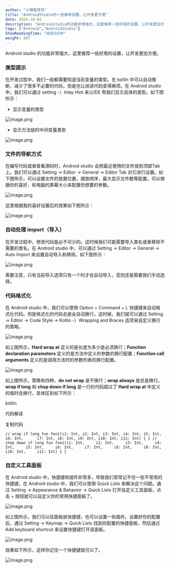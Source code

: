 ```yaml
---
author: "小墙程序员"
title: "AndroidStudio的一些推荐设置，让开发更方便"
date: 2024-10-01
description: "Androidstudio的功能非常强大，这里推荐一些好用的设置，让开发更加方便。类型提示在开发过程中，我们一般都需要知道当前变量的类型。在kotlin中可以自动推断，减少了很多不必要的代"
tags: ["Android","AndroidStudio"]
ShowReadingTime: "阅读3分钟"
weight: 897
---
```

Android studio 的功能非常强大，这里推荐一些好用的设置，让开发更加方便。

### 类型提示

在开发过程中，我们一般都需要知道当前变量的类型。在 kotlin 中可以自动推断，减少了很多不必要的代码，但是也让阅读代码变得麻烦。在 Android studio 中，我们可以通过 setting -〉Inlay Hint 来让IDE 帮我们显示具体的类型。如下图所示：

*   显示变量的类型

![image.png](https://p6-xtjj-sign.byteimg.com/tos-cn-i-73owjymdk6/2977bdbb78c54a6bab12bff3121013d3~tplv-73owjymdk6-jj-mark-v1:0:0:0:0:5o6Y6YeR5oqA5pyv56S-5Yy6IEAg5bCP5aKZ56iL5bqP5ZGY:q75.awebp?rk3s=f64ab15b&x-expires=1728357935&x-signature=Q2WD2PI4oGwYMj2xaw7x%2F1OL%2BBM%3D)

*   显示方法链的中间变量类型

![image.png](https://p6-xtjj-sign.byteimg.com/tos-cn-i-73owjymdk6/0008fe89e2c6494983b67377eb74319a~tplv-73owjymdk6-jj-mark-v1:0:0:0:0:5o6Y6YeR5oqA5pyv56S-5Yy6IEAg5bCP5aKZ56iL5bqP5ZGY:q75.awebp?rk3s=f64ab15b&x-expires=1728357935&x-signature=O42YjQ8o6WmTQo%2BOh%2FeQTU8jaGU%3D)

### 文件的导航方式

在编写代码或者查看源码时，Android studio 会把最近使用的文件放到顶部Tab上。我们可以通过 Setting -> Editor -> General -> Editor Tab 对它进行设置。如下图所示，可以设置文件的放置位置，摆放顺序，最大显示文件数等配置。可以根据你的喜好，和电脑的屏幕大小来配置你想要的参数。

![image.png](https://p6-xtjj-sign.byteimg.com/tos-cn-i-73owjymdk6/40ac50816f5c4ecaa8ff68c96634a73f~tplv-73owjymdk6-jj-mark-v1:0:0:0:0:5o6Y6YeR5oqA5pyv56S-5Yy6IEAg5bCP5aKZ56iL5bqP5ZGY:q75.awebp?rk3s=f64ab15b&x-expires=1728357935&x-signature=GGTPuSzvmlFIz%2BOtPl928dOhlSI%3D)

这里根据我的喜好设置后的效果如下图所示：

![image.png](https://p6-xtjj-sign.byteimg.com/tos-cn-i-73owjymdk6/9fd3a55e70884d49964cc6eb9f815995~tplv-73owjymdk6-jj-mark-v1:0:0:0:0:5o6Y6YeR5oqA5pyv56S-5Yy6IEAg5bCP5aKZ56iL5bqP5ZGY:q75.awebp?rk3s=f64ab15b&x-expires=1728357935&x-signature=LPf5GeKHKrhqiRdH%2B%2BXO2q%2FBI6o%3D)

### 自动处理 import（导入）

在开发过程中，修改代码是必不可少的。这时候我们可能需要导入类名或者移除不需要的类名。在 Android studio 中，可以通过 Setting -> Editor -> General -> Auto Import 来设置自动导入和移除。如下图所示：

![image.png](https://p6-xtjj-sign.byteimg.com/tos-cn-i-73owjymdk6/d015aae592174ffe990588efbb1b4953~tplv-73owjymdk6-jj-mark-v1:0:0:0:0:5o6Y6YeR5oqA5pyv56S-5Yy6IEAg5bCP5aKZ56iL5bqP5ZGY:q75.awebp?rk3s=f64ab15b&x-expires=1728357935&x-signature=xpaaSRCP2Ssv3JF%2FOw6ZZ6TCMJU%3D)

需要注意，只有当前导入选项只有一个时才会自动导入，否则还是需要我们手动选择。

### 代码格式化

在 Android studio 中，我们可以使用 Option + Command + L 快捷键来自动格式化代码。但是格式化的代码总是会自动换行。这时候，我们就可以通过 Setting -> Editor -> Code Style -> Kotlin -〉Wrapping and Braces 选项来自定义换行的策略。

![image.png](https://p6-xtjj-sign.byteimg.com/tos-cn-i-73owjymdk6/b51f3780efb042018197744c3d39a082~tplv-73owjymdk6-jj-mark-v1:0:0:0:0:5o6Y6YeR5oqA5pyv56S-5Yy6IEAg5bCP5aKZ56iL5bqP5ZGY:q75.awebp?rk3s=f64ab15b&x-expires=1728357935&x-signature=tJwZYxEdUYQNHAG%2FtHHINgNcDHA%3D)

如上图所示，**Hard wrap at** 定义的是长度为多少是必须换行；**Function declaration parameters** 定义的是方法中定义的参数的换行配置；**Function call arguments** 定义的是调用方法时的参数列表的换行配置。

![image.png](https://p6-xtjj-sign.byteimg.com/tos-cn-i-73owjymdk6/ab240673df874485a20e2770ccfc48bd~tplv-73owjymdk6-jj-mark-v1:0:0:0:0:5o6Y6YeR5oqA5pyv56S-5Yy6IEAg5bCP5aKZ56iL5bqP5ZGY:q75.awebp?rk3s=f64ab15b&x-expires=1728357935&x-signature=VuY%2Fx26eYIMOrJHmySBb2WAKSk4%3D)

如上图所示，策略有四种，**do not wrap** 是不换行；**wrap always** 是总是换行。**wrap if long** 和 **chop down if long** 是一行的代码超过了 **Hard wrap at** 中定义的值时会换行，具体区别如下所示：

kotlin

 代码解读

复制代码

`// wrap if long fun foo1(i1: Int, i2: Int, i3: Int, i4: Int, i5: Int, i6: Int,      i7: Int, i8: Int, i9: Int, i10: Int, i11: Int) { } // chop down if long fun foo1(i1: Int,     i2: Int,     i3: Int,     i4: Int,     i5: Int,     i6: Int,     i7: Int,     i8: Int,     i9: Int,     i10: Int,     i11: Int) { }`

### 自定义工具面板

在 Android studio 中，快捷键和插件非常多，导致我们常常记不住一些不常用的快捷键。在 Android studio 中，我们可以使用 Quick Lists 来解决这个问题。通过 Setting -> Appearance & Bahavior -> Quick Lists 打开自定义工具面板，点击 + 按钮就可以自定义你的常用快捷面板了。

![image.png](https://p6-xtjj-sign.byteimg.com/tos-cn-i-73owjymdk6/6826ad1e768e42b3a62397d3c9908536~tplv-73owjymdk6-jj-mark-v1:0:0:0:0:5o6Y6YeR5oqA5pyv56S-5Yy6IEAg5bCP5aKZ56iL5bqP5ZGY:q75.awebp?rk3s=f64ab15b&x-expires=1728357935&x-signature=%2Fco7Pyi%2BkmVGidC886Nk1G%2BIGJQ%3D)

如上图所示，我们可以往面板放快捷键，也可以设置一些插件。设置好你的配置后，通过 Setting -> Keymap -> Quick Lists 找到你配置的快捷面板，然后通过 Add keyboard shortcut 来设置快捷键打开该面板。

![image.png](https://p6-xtjj-sign.byteimg.com/tos-cn-i-73owjymdk6/4978f64f9064455299fc7e4967ce93d9~tplv-73owjymdk6-jj-mark-v1:0:0:0:0:5o6Y6YeR5oqA5pyv56S-5Yy6IEAg5bCP5aKZ56iL5bqP5ZGY:q75.awebp?rk3s=f64ab15b&x-expires=1728357935&x-signature=Ombj1zdpaWNCnxOa2fKpR%2FMLd8k%3D)

效果如下所示，这样你记住一个快捷键就可以了。

![image.png](https://p6-xtjj-sign.byteimg.com/tos-cn-i-73owjymdk6/ec6d3c9323254e1c83f6d2fa91192b89~tplv-73owjymdk6-jj-mark-v1:0:0:0:0:5o6Y6YeR5oqA5pyv56S-5Yy6IEAg5bCP5aKZ56iL5bqP5ZGY:q75.awebp?rk3s=f64ab15b&x-expires=1728357935&x-signature=HiHsM9%2FRnpmeDsxt3qp7VxCX7yU%3D)